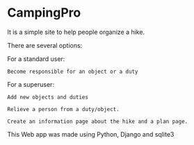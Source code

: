# CampingPro
It is a simple site to help people organize a hike. 

There are several options:

  For a standard user:
  
    Become responsible for an object or a duty
    
  For a superuser:
  
    Add new objects and duties
    
    Relieve a person from a duty/object.
    
    Create an information page about the hike and a plan page.
   
This Web app was made using Python, Django and sqlite3

